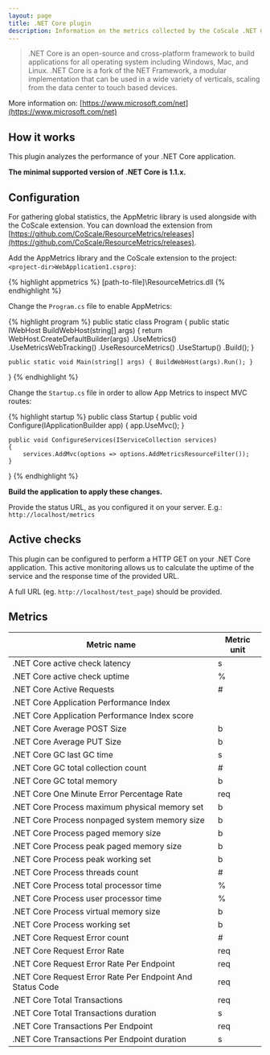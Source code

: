 ```yaml
---
layout: page
title: .NET Core plugin
description: Information on the metrics collected by the CoScale .NET Core plugin.
---
```


> .NET Core is an open-source and cross-platform framework to build applications for all operating system including Windows, Mac, and Linux. .NET Core is a fork of the NET Framework, a modular implementation that can be used in a wide variety of verticals, scaling from the data center to touch based devices.

More information on: [https://www.microsoft.com/net](https://www.microsoft.com/net)

## How it works

This plugin analyzes the performance of your .NET Core application.

**The minimal supported version of .NET Core is 1.1.x.**


## Configuration

For gathering global statistics, the AppMetric library is used alongside with the CoScale extension. You can download the extension from [https://github.com/CoScale/ResourceMetrics/releases](https://github.com/CoScale/ResourceMetrics/releases).

Add the AppMetrics library and the CoScale extension to the project: `<project-dir>WebApplication1.csproj`:

{% highlight appmetrics %}
<ItemGroup>
    <PackageReference Include="App.Metrics.AspNetCore.Mvc" Version="2.0.0-alpha" />
    <PackageReference Include="App.Metrics.AspNetCore.Tracking" Version="2.0.0-alpha" />
    <Reference Include="ResourceMetrics">
        <HintPath>[path-to-file]\ResourceMetrics.dll</HintPath>
    </Reference>
</ItemGroup>
{% endhighlight %}

Change the `Program.cs` file to enable AppMetrics:

{% highlight program %}
public static class Program
{
    public static IWebHost BuildWebHost(string[] args)
    {
        return WebHost.CreateDefaultBuilder(args)
                .UseMetrics()
                .UseMetricsWebTracking()
                .UseResourceMetrics()
                .UseStartup<Startup>()
                .Build();
    }

    public static void Main(string[] args) { BuildWebHost(args).Run(); }
}
{% endhighlight %}

Change the `Startup.cs` file in order to allow App Metrics to inspect MVC routes:

{% highlight startup %}
public class Startup
{
    public void Configure(IApplicationBuilder app)
    {
        app.UseMvc();
    }

    public void ConfigureServices(IServiceCollection services)
    {
        services.AddMvc(options => options.AddMetricsResourceFilter());
    }
}
{% endhighlight %}

**Build the application to apply these changes.**

Provide the status URL, as you configured it on your server.
E.g.: `http://localhost/metrics`

## Active checks

This plugin can be configured to perform a HTTP GET on your .NET Core application. This active monitoring allows us to calculate the uptime of the service and the response time of the provided URL.

A full URL (eg. `http://localhost/test_page`) should be provided.

## Metrics

| Metric name                                               | Metric unit |
|-----------------------------------------------------------|-------------|
| .NET Core active check latency                            | s           |
| .NET Core active check uptime                             | %           |
| .NET Core Active Requests                                 | #           |
| .NET Core Application Performance Index                   |             |
| .NET Core Application Performance Index score             |             |
| .NET Core Average POST Size                               | b           |
| .NET Core Average PUT Size                                | b           |
| .NET Core GC last GC time                                 | s           |
| .NET Core GC total collection count                       | #           |
| .NET Core GC total memory                                 | b           |
| .NET Core One Minute Error Percentage Rate                | req         |
| .NET Core Process maximum physical memory set             | b           |
| .NET Core Process nonpaged system memory size             | b           |
| .NET Core Process paged memory size                       | b           |
| .NET Core Process peak paged memory size                  | b           |
| .NET Core Process peak working set                        | b           |
| .NET Core Process threads count                           | #           |
| .NET Core Process total processor time                    | %           |
| .NET Core Process user processor time                     | %           |
| .NET Core Process virtual memory size                     | b           |
| .NET Core Process working set                             | b           |
| .NET Core Request Error count                             | #           |
| .NET Core Request Error Rate                              | req         |
| .NET Core Request Error Rate Per Endpoint                 | req         |
| .NET Core Request Error Rate Per Endpoint And Status Code | req         |
| .NET Core Total Transactions                              | req         |
| .NET Core Total Transactions duration                     | s           |
| .NET Core Transactions Per Endpoint                       | req         |
| .NET Core Transactions Per Endpoint duration              | s           |
